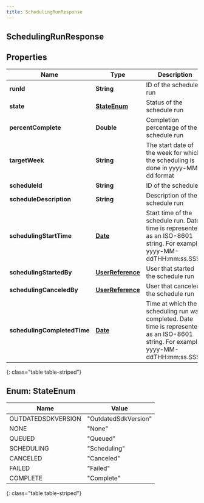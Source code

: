 ```yaml
---
title: SchedulingRunResponse
---
```

## SchedulingRunResponse


## Properties

| Name | Type | Description | Notes |
| ------------ | ------------- | ------------- | ------------- |
| **runId** | **String** | ID of the schedule run |  [optional] |
| **state** | [**StateEnum**](#StateEnum) | Status of the schedule run |  [optional] |
| **percentComplete** | **Double** | Completion percentage of the schedule run |  [optional] |
| **targetWeek** | **String** | The start date of the week for which the scheduling is done in yyyy-MM-dd format |  [optional] |
| **scheduleId** | **String** | ID of the schedule |  [optional] |
| **scheduleDescription** | **String** | Description of the schedule run |  [optional] |
| **schedulingStartTime** | [**Date**](Date.html) | Start time of the schedule run. Date time is represented as an ISO-8601 string. For example: yyyy-MM-ddTHH:mm:ss.SSSZ |  [optional] |
| **schedulingStartedBy** | [**UserReference**](UserReference.html) | User that started the schedule run |  [optional] |
| **schedulingCanceledBy** | [**UserReference**](UserReference.html) | User that canceled the schedule run |  [optional] |
| **schedulingCompletedTime** | [**Date**](Date.html) | Time at which the scheduling run was completed. Date time is represented as an ISO-8601 string. For example: yyyy-MM-ddTHH:mm:ss.SSSZ |  [optional] |
{: class="table table-striped"}


<a name="StateEnum"></a>

## Enum: StateEnum

| Name | Value |
| ---- | ----- |
| OUTDATEDSDKVERSION | &quot;OutdatedSdkVersion&quot; |
| NONE | &quot;None&quot; |
| QUEUED | &quot;Queued&quot; |
| SCHEDULING | &quot;Scheduling&quot; |
| CANCELED | &quot;Canceled&quot; |
| FAILED | &quot;Failed&quot; |
| COMPLETE | &quot;Complete&quot; |
{: class="table table-striped"}


